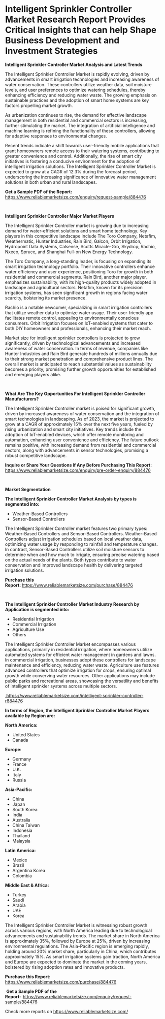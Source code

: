 <p><h1>Intelligent Sprinkler Controller Market Research Report Provides Critical Insights that can help Shape Business Development and Investment Strategies</h1></p><p><strong>Intelligent Sprinkler Controller Market Analysis and Latest Trends</strong></p>
<p><p>The Intelligent Sprinkler Controller Market is rapidly evolving, driven by advancements in smart irrigation technologies and increasing awareness of water conservation. These controllers utilize weather data, soil moisture levels, and user preferences to optimize watering schedules, thereby enhancing efficiency and reducing water waste. The growing emphasis on sustainable practices and the adoption of smart home systems are key factors propelling market growth.</p><p>As urbanization continues to rise, the demand for effective landscape management in both residential and commercial sectors is increasing, further stimulating the market. The integration of artificial intelligence and machine learning is refining the functionality of these controllers, allowing for adaptive responses to environmental changes. </p><p>Recent trends indicate a shift towards user-friendly mobile applications that grant homeowners remote access to their watering systems, contributing to greater convenience and control. Additionally, the rise of smart city initiatives is fostering a conducive environment for the adoption of intelligent irrigation solutions. The Intelligent Sprinkler Controller Market is expected to grow at a CAGR of 12.3% during the forecast period, underscoring the increasing significance of innovative water management solutions in both urban and rural landscapes.</p></p>
<p><strong>Get a Sample PDF of the Report:&nbsp;</strong> <a href="https://www.reliablemarketsize.com/enquiry/request-sample/884476?utm_campaign=2628&utm_medium=2&utm_source=Github&utm_content=ia&utm_term=09042025&utm_id=intelligent-sprinkler-controller">https://www.reliablemarketsize.com/enquiry/request-sample/884476</a></p>
<p>&nbsp;</p>
<p><strong>Intelligent Sprinkler Controller Major Market Players</strong></p>
<p><p>The Intelligent Sprinkler Controller market is growing due to increasing demand for water-efficient solutions and smart home technology. Key players in this competitive landscape include The Toro Company, Netafim, Weathermatic, Hunter Industries, Rain Bird, Galcon, Orbit Irrigation, Hydropoint Data Systems, Calsense, Scotts Miracle-Gro, Skydrop, Rachio, Nxeco, Spruce, and Shanghai Full-on New Energy Technology.</p><p>The Toro Company, a long-standing leader, is focusing on expanding its smart irrigation technology portfolio. Their innovative controllers enhance water efficiency and user experience, positioning Toro for growth in both residential and commercial segments. Rain Bird, another major player, emphasizes sustainability, with its high-quality products widely adopted in landscape and agricultural sectors. Netafim, known for its precision irrigation systems, has seen significant growth in regions facing water scarcity, bolstering its market presence.</p><p>Rachio is a notable newcomer, specializing in smart irrigation controllers that utilize weather data to optimize water usage. Their user-friendly app facilitates remote control, appealing to environmentally conscious consumers. Orbit Irrigation focuses on IoT-enabled systems that cater to both DIY homeowners and professionals, enhancing their market reach.</p><p>Market size for intelligent sprinkler controllers is projected to grow significantly, driven by technological advancements and increased awareness of water conservation. In terms of revenue, companies like Hunter Industries and Rain Bird generate hundreds of millions annually due to their strong market penetration and comprehensive product lines. The overall market is anticipated to reach substantial values as sustainability becomes a priority, promising further growth opportunities for established and emerging players alike.</p></p>
<p>&nbsp;</p>
<p><strong>What Are The Key Opportunities For Intelligent Sprinkler Controller Manufacturers?</strong></p>
<p><p>The Intelligent Sprinkler Controller market is poised for significant growth, driven by increased awareness of water conservation and the integration of smart technologies in landscaping. As of 2023, the market is projected to grow at a CAGR of approximately 15% over the next five years, fueled by rising urbanization and smart city initiatives. Key trends include the adoption of IoT-enabled devices, which offer remote monitoring and automation, enhancing user convenience and efficiency. The future outlook remains positive, with increasing demand from residential and commercial sectors, along with advancements in sensor technologies, promising a robust competitive landscape.</p></p>
<p><strong>Inquire or Share Your Questions If Any Before Purchasing This Report:</strong> <a href="https://www.reliablemarketsize.com/enquiry/pre-order-enquiry/884476?utm_campaign=2628&utm_medium=2&utm_source=Github&utm_content=ia&utm_term=09042025&utm_id=intelligent-sprinkler-controller">https://www.reliablemarketsize.com/enquiry/pre-order-enquiry/884476</a></p>
<p>&nbsp;</p>
<p><strong>Market Segmentation</strong></p>
<p><strong>The Intelligent Sprinkler Controller Market Analysis by types is segmented into:</strong></p>
<p><ul><li>Weather-Based Controllers</li><li>Sensor-Based Controllers</li></ul></p>
<p><p>The Intelligent Sprinkler Controller market features two primary types: Weather-Based Controllers and Sensor-Based Controllers. Weather-Based Controllers adjust irrigation schedules based on local weather data, optimizing water usage by responding to rainfall and temperature changes. In contrast, Sensor-Based Controllers utilize soil moisture sensors to determine when and how much to irrigate, ensuring precise watering based on the actual needs of the plants. Both types contribute to water conservation and improved landscape health by delivering targeted irrigation solutions.</p></p>
<p><strong>Purchase this Report:&nbsp;</strong><a href="https://www.reliablemarketsize.com/purchase/884476?utm_campaign=2628&utm_medium=2&utm_source=Github&utm_content=ia&utm_term=09042025&utm_id=intelligent-sprinkler-controller">https://www.reliablemarketsize.com/purchase/884476</a></p>
<p>&nbsp;</p>
<p><strong>The Intelligent Sprinkler Controller Market Industry Research by Application is segmented into:</strong></p>
<p><ul><li>Residential Irrigation</li><li>Commercial Irrigation</li><li>Agriculture Use</li><li>Others</li></ul></p>
<p><p>The Intelligent Sprinkler Controller Market encompasses various applications, primarily in residential irrigation, where homeowners utilize automated systems for efficient water management in gardens and lawns. In commercial irrigation, businesses adopt these controllers for landscape maintenance and efficiency, reducing water waste. Agriculture use features advanced controllers that optimize irrigation for crops, ensuring optimal growth while conserving water resources. Other applications may include public parks and recreational areas, showcasing the versatility and benefits of intelligent sprinkler systems across multiple sectors.</p></p>
<p><a href="https://www.reliablemarketsize.com/intelligent-sprinkler-controller-r884476?utm_campaign=2628&utm_medium=2&utm_source=Github&utm_content=ia&utm_term=09042025&utm_id=intelligent-sprinkler-controller">&nbsp;https://www.reliablemarketsize.com/intelligent-sprinkler-controller-r884476</a></p>
<p><strong>In terms of Region, the Intelligent Sprinkler Controller Market Players available by Region are:</strong></p>
<p>
    <p> <strong> North America: </strong>
        <ul>
            <li>United States</li>
            <li>Canada</li>
        </ul>
        </p> 
    <p> <strong> Europe: </strong>
        <ul>
            <li>Germany</li>
            <li>France</li>
            <li>U.K.</li>
            <li>Italy</li>
            <li>Russia</li>
        </ul>
        </p> 
    <p> <strong> Asia-Pacific: </strong>
        <ul>
            <li>China</li>
            <li>Japan</li>
            <li>South Korea</li>
            <li>India</li>
            <li>Australia</li>
            <li>China Taiwan</li>
            <li>Indonesia</li>
            <li>Thailand</li>
            <li>Malaysia</li>
        </ul>
        </p> 
    <p> <strong> Latin America: </strong>
        <ul>
            <li>Mexico</li>
            <li>Brazil</li>
            <li>Argentina Korea</li>
            <li>Colombia</li>
        </ul>
        </p> 
    <p> <strong> Middle East & Africa: </strong>
        <ul>
            <li>Turkey</li>
            <li>Saudi</li>
            <li>Arabia</li>
            <li>UAE</li>
            <li>Korea</li>
        </ul>
    </p>
    </p>
<p><p>The Intelligent Sprinkler Controller Market is witnessing robust growth across various regions, with North America leading due to technological advancements and sustainability trends. The market share in North America is approximately 35%, followed by Europe at 25%, driven by increasing environmental regulations. The Asia-Pacific region is emerging rapidly, holding around 20% market share, particularly in China, which contributes approximately 15%. As smart irrigation systems gain traction, North America and Europe are expected to dominate the market in the coming years, bolstered by rising adoption rates and innovative products.</p></p>
<p><strong>Purchase this Report: </strong><a href="https://www.reliablemarketsize.com/purchase/884476?utm_campaign=2628&utm_medium=2&utm_source=Github&utm_content=ia&utm_term=09042025&utm_id=intelligent-sprinkler-controller">https://www.reliablemarketsize.com/purchase/884476</a></p>
<p>&nbsp;<strong>Get a Sample PDF of the Report:&nbsp;&nbsp;</strong><a href="https://www.reliablemarketsize.com/enquiry/request-sample/884476?utm_campaign=2628&utm_medium=2&utm_source=Github&utm_content=ia&utm_term=09042025&utm_id=intelligent-sprinkler-controller">https://www.reliablemarketsize.com/enquiry/request-sample/884476</a></p>
<p><strong></strong></p>
<p>Check more reports on <a href="https://www.reliablemarketsize.com/?utm_campaign=2628&utm_medium=2&utm_source=Github&utm_content=ia&utm_term=09042025&utm_id=intelligent-sprinkler-controller">https://www.reliablemarketsize.com/</a></p>